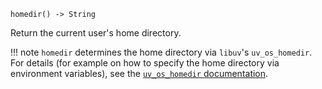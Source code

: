 ```
homedir() -> String
```

Return the current user's home directory.

!!! note
    `homedir` determines the home directory via `libuv`'s `uv_os_homedir`. For details (for example on how to specify the home directory via environment variables), see the [`uv_os_homedir` documentation](http://docs.libuv.org/en/v1.x/misc.html#c.uv_os_homedir).

